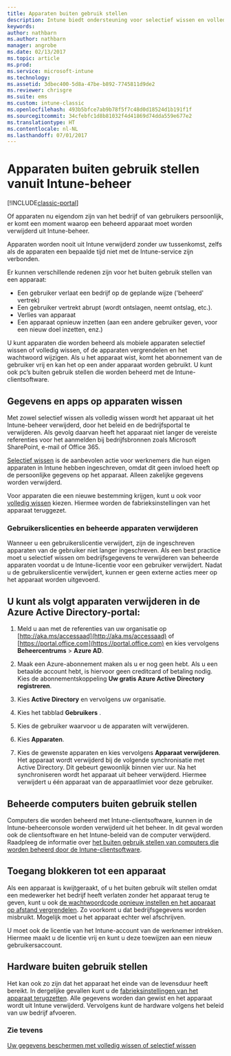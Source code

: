 ```yaml
---
title: Apparaten buiten gebruik stellen
description: Intune biedt ondersteuning voor selectief wissen en volledig wissen waarmee apparaten uit het Intune-beheer kunnen worden verwijderd door hun beleid en de bedrijfsportal te verwijderen.
keywords: 
author: nathbarn
ms.author: nathbarn
manager: angrobe
ms.date: 02/13/2017
ms.topic: article
ms.prod: 
ms.service: microsoft-intune
ms.technology: 
ms.assetid: 3dbec400-5d8a-47be-b892-7745811d9de2
ms.reviewer: chrisgre
ms.suite: ems
ms.custom: intune-classic
ms.openlocfilehash: 493b5bfce7ab9b78f5f7c48d0d18524d1b191f1f
ms.sourcegitcommit: 34cfebfc1d8b81032f4d41869d74dda559e677e2
ms.translationtype: HT
ms.contentlocale: nl-NL
ms.lasthandoff: 07/01/2017
---
```

# <a name="retire-devices-from-intune-management"></a>Apparaten buiten gebruik stellen vanuit Intune-beheer

[!INCLUDE[classic-portal](../includes/classic-portal.md)]

Of apparaten nu eigendom zijn van het bedrijf of van gebruikers persoonlijk, er komt een moment waarop een beheerd apparaat moet worden verwijderd uit Intune-beheer.

Apparaten worden nooit uit Intune verwijderd zonder uw tussenkomst, zelfs als de apparaten een bepaalde tijd niet met de Intune-service zijn verbonden.

Er kunnen verschillende redenen zijn voor het buiten gebruik stellen van een apparaat:

-   Een gebruiker verlaat een bedrijf op de geplande wijze ('beheerd' vertrek)
-   Een gebruiker vertrekt abrupt (wordt ontslagen, neemt ontslag, etc.).
-   Verlies van apparaat
-   Een apparaat opnieuw inzetten (aan een andere gebruiker geven, voor een nieuw doel inzetten, enz.)

U kunt apparaten die worden beheerd als mobiele apparaten selectief wissen of volledig wissen, of de apparaten vergrendelen en het wachtwoord wijzigen. Als u het apparaat wist, komt het abonnement van de gebruiker vrij en kan het op een ander apparaat worden gebruikt. U kunt ook pc’s buiten gebruik stellen die worden beheerd met de Intune-clientsoftware.

## <a name="wipe-data-and-apps-from-devices"></a>Gegevens en apps op apparaten wissen
Met zowel selectief wissen als volledig wissen wordt het apparaat uit het Intune-beheer verwijderd, door het beleid en de bedrijfsportal te verwijderen. Als gevolg daarvan heeft het apparaat niet langer de vereiste referenties voor het aanmelden bij bedrijfsbronnen zoals Microsoft SharePoint, e-mail of Office 365.

[Selectief wissen](use-remote-wipe-to-help-protect-data-using-microsoft-intune.md#selective-wipe) is de aanbevolen actie voor werknemers die hun eigen apparaten in Intune hebben ingeschreven, omdat dit geen invloed heeft op de persoonlijke gegevens op het apparaat. Alleen zakelijke gegevens worden verwijderd.

Voor apparaten die een nieuwe bestemming krijgen, kunt u ook voor [volledig wissen](use-remote-wipe-to-help-protect-data-using-microsoft-intune.md#full-wipe) kiezen. Hiermee worden de fabrieksinstellingen van het apparaat teruggezet.

### <a name="removing-user-licenses-and-managed-devices"></a>Gebruikerslicenties en beheerde apparaten verwijderen
Wanneer u een gebruikerslicentie verwijdert, zijn de ingeschreven apparaten van de gebruiker niet langer ingeschreven. Als een best practice moet u selectief wissen om bedrijfsgegevens te verwijderen van beheerde apparaten voordat u de Intune-licentie voor een gebruiker verwijdert. Nadat u de gebruikerslicentie verwijdert, kunnen er geen externe acties meer op het apparaat worden uitgevoerd.

## <a name="to-delete-devices-in-the-azure-active-directory-portal"></a>U kunt als volgt apparaten verwijderen in de Azure Active Directory-portal:

1.  Meld u aan met de referenties van uw organisatie op [http://aka.ms/accessaad](http://aka.ms/accessaad) of [https://portal.office.com](https://portal.office.com) en kies vervolgens **Beheercentrums** &gt; **Azure AD**.

2.  Maak een Azure-abonnement maken als u er nog geen hebt. Als u een betaalde account hebt, is hiervoor geen creditcard of betaling nodig. Kies de abonnementskoppeling **Uw gratis Azure Active Directory registreren**.

4.  Kies **Active Directory** en vervolgens uw organisatie.

5.  Kies het tabblad **Gebruikers** .

6.  Kies de gebruiker waarvoor u de apparaten wilt verwijderen.

7.  Kies **Apparaten**.

8.  Kies de gewenste apparaten en kies vervolgens **Apparaat verwijderen**. Het apparaat wordt verwijderd bij de volgende synchronisatie met Active Directory. Dit gebeurt gewoonlijk binnen vier uur. Na het synchroniseren wordt het apparaat uit beheer verwijderd. Hiermee verwijdert u één apparaat van de apparaatlimiet voor deze gebruiker.

## <a name="retire-managed-computers"></a>Beheerde computers buiten gebruik stellen
Computers die worden beheerd met Intune-clientsoftware, kunnen in de Intune-beheerconsole worden verwijderd uit het beheer. In dit geval worden ook de clientsoftware en het Intune-beleid van de computer verwijderd. Raadpleeg de informatie over [het buiten gebruik stellen van computers die worden beheerd door de Intune-clientsoftware](retire-a-windows-pc-with-microsoft-intune.md).

## <a name="block-access-a-device"></a>Toegang blokkeren tot een apparaat
Als een apparaat is kwijtgeraakt, of u het buiten gebruik wilt stellen omdat een medewerker het bedrijf heeft verlaten zonder het apparaat terug te geven, kunt u ook [de wachtwoordcode opnieuw instellen en het apparaat op afstand vergrendelen](use-remote-lock-and-passcode-reset-in-microsoft-intune.md). Zo voorkomt u dat bedrijfsgegevens worden misbruikt. Mogelijk moet u het apparaat echter wel afschrijven.

U moet ook de licentie van het Intune-account van de werknemer intrekken. Hiermee maakt u de licentie vrij en kunt u deze toewijzen aan een nieuw gebruikersaccount.

## <a name="retire-hardware"></a>Hardware buiten gebruik stellen
Het kan ook zo zijn dat het apparaat het einde van de levensduur heeft bereikt. In dergelijke gevallen kunt u de [fabrieksinstellingen van het apparaat terugzetten](use-remote-wipe-to-help-protect-data-using-microsoft-intune.md). Alle gegevens worden dan gewist en het apparaat wordt uit Intune verwijderd. Vervolgens kunt de hardware volgens het beleid van uw bedrijf afvoeren.

### <a name="see-also"></a>Zie tevens
[Uw gegevens beschermen met volledig wissen of selectief wissen](use-remote-wipe-to-help-protect-data-using-microsoft-intune.md)
